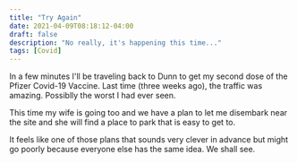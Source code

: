 ```yaml
---
title: "Try Again"
date: 2021-04-09T08:18:12-04:00
draft: false
description: "No really, it's happening this time..."
tags: [Covid]
---
```


In a few minutes I'll be traveling back to Dunn to get my second dose
of the Pfizer Covid-19 Vaccine.  Last time (three weeks ago), the
traffic was amazing.  Possiblly the worst I had ever seen.

This time my wife is going too and we have a plan to let me disembark
near the site and she will find a place to park that is easy to get
to.

It feels like one of those plans that sounds very clever in advance
but might go poorly because everyone else has the same idea.  We shall
see.
